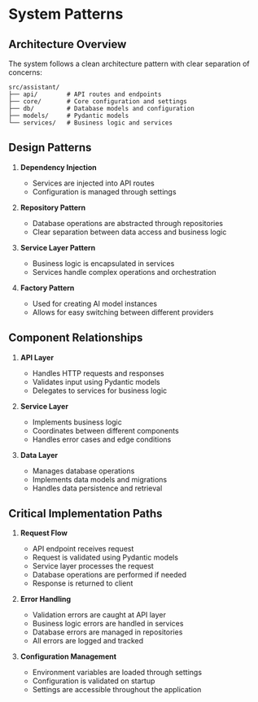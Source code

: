 # System Patterns

## Architecture Overview
The system follows a clean architecture pattern with clear separation of concerns:

```
src/assistant/
├── api/        # API routes and endpoints
├── core/       # Core configuration and settings
├── db/         # Database models and configuration
├── models/     # Pydantic models
└── services/   # Business logic and services
```

## Design Patterns
1. **Dependency Injection**
   - Services are injected into API routes
   - Configuration is managed through settings

2. **Repository Pattern**
   - Database operations are abstracted through repositories
   - Clear separation between data access and business logic

3. **Service Layer Pattern**
   - Business logic is encapsulated in services
   - Services handle complex operations and orchestration

4. **Factory Pattern**
   - Used for creating AI model instances
   - Allows for easy switching between different providers

## Component Relationships
1. **API Layer**
   - Handles HTTP requests and responses
   - Validates input using Pydantic models
   - Delegates to services for business logic

2. **Service Layer**
   - Implements business logic
   - Coordinates between different components
   - Handles error cases and edge conditions

3. **Data Layer**
   - Manages database operations
   - Implements data models and migrations
   - Handles data persistence and retrieval

## Critical Implementation Paths
1. **Request Flow**
   - API endpoint receives request
   - Request is validated using Pydantic models
   - Service layer processes the request
   - Database operations are performed if needed
   - Response is returned to client

2. **Error Handling**
   - Validation errors are caught at API layer
   - Business logic errors are handled in services
   - Database errors are managed in repositories
   - All errors are logged and tracked

3. **Configuration Management**
   - Environment variables are loaded through settings
   - Configuration is validated on startup
   - Settings are accessible throughout the application 